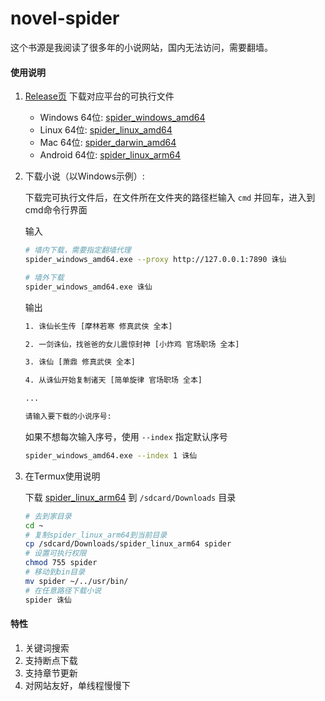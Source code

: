 # novel-spider

这个书源是我阅读了很多年的小说网站，国内无法访问，需要翻墙。

#### 使用说明

1. [Release页](https://github.com/cooolr/novel-spider/releases/tag/v1.3) 下载对应平台的可执行文件
    - Windows 64位: [spider_windows_amd64](https://github.com/cooolr/novel-spider/releases/download/v1.3/spider_windows_amd64.exe)
    - Linux 64位: [spider_linux_amd64](https://github.com/cooolr/novel-spider/releases/download/v1.3/spider_linux_amd64)
    - Mac 64位: [spider_darwin_amd64](https://github.com/cooolr/novel-spider/releases/download/v1.3/spider_darwin_amd64)
    - Android 64位: [spider_linux_arm64](https://github.com/cooolr/novel-spider/releases/download/v1.3/spider_linux_arm64)

2. 下载小说（以Windows示例）:

    下载完可执行文件后，在文件所在文件夹的路径栏输入 `cmd` 并回车，进入到cmd命令行界面

    输入
    ``` bash
    # 墙内下载，需要指定翻墙代理
    spider_windows_amd64.exe --proxy http://127.0.0.1:7890 诛仙

    # 墙外下载
    spider_windows_amd64.exe 诛仙
    ```

    输出
    ``` bash
    1. 诛仙长生传 [摩林若寒 修真武侠 全本]

    2. 一剑诛仙，找爸爸的女儿震惊封神 [小炸鸡 官场职场 全本]

    3. 诛仙 [萧鼎 修真武侠 全本]

    4. 从诛仙开始复制诸天 [简单旋律 官场职场 全本]

    ...

    请输入要下载的小说序号: 
    ```

    如果不想每次输入序号，使用 `--index` 指定默认序号
    ``` bash
    spider_windows_amd64.exe --index 1 诛仙
    ```

3. 在Termux使用说明
    
    下载 [spider_linux_arm64](https://github.com/cooolr/novel-spider/releases/download/v1.3/spider_linux_arm64) 到 `/sdcard/Downloads` 目录
    
    ``` bash
    # 去到家目录
    cd ~
    # 复制spider_linux_arm64到当前目录
    cp /sdcard/Downloads/spider_linux_arm64 spider
    # 设置可执行权限
    chmod 755 spider
    # 移动到bin目录
    mv spider ~/../usr/bin/
    # 在任意路径下载小说
    spider 诛仙
    ```

#### 特性

1. 关键词搜索
2. 支持断点下载
3. 支持章节更新
4. 对网站友好，单线程慢慢下
